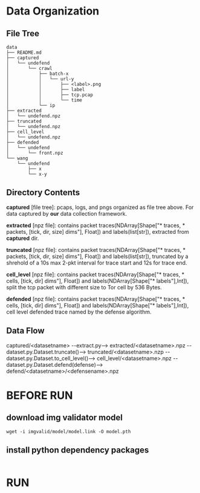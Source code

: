 # Data Organization

## File Tree

```plaintext
data
├── README.md
├── captured
│   └── undefend
│       └── crawl
│           ├── batch-x
│           │   └── url-y
│           │       ├── <label>.png
│           │       ├── label
│           │       ├── tcp.pcap
│           │       └── time
│           └── ip
├── extracted
│   └── undefend.npz
├── truncated
│   └── undefend.npz
├── cell_level
│   └── undefend.npz
├── defended
│   └── undefend
│       └── front.npz
└── wang
    └── undefend
        ├── x
        └── x-y

```

## Directory Contents

**captured** [file tree]: pcaps, logs, and pngs organized as file tree above. For data captured by **our** data collection framework.

**extracted** [npz file]: contains packet traces(NDArray[Shape["* traces, * packets, [tick, dir, size] dims"], Float]) and labels(list[str]), extracted from **captured** dir.

**truncated** [npz file]: contains packet traces(NDArray[Shape["* traces, * packets, [tick, dir, size] dims"], Float]) and labels(list[str]), truncated by a shrehold of a 10s max 2-pkt interval for trace start and 12s for trace end.

**cell_level** [npz file]: contains packet traces(NDArray[Shape["* traces, * cells, [tick, dir] dims"], Float]) and labels(NDArray[Shape["* labels"],Int]), split the tcp packet with different size to Tor cell by 536 Bytes.

**defended** [npz file]: contains packet traces(NDArray[Shape["* traces, * cells, [tick, dir] dims"], Float]) and labels(NDArray[Shape["* labels"],Int]), cell level defended trace named by the defense algorithm.

## Data Flow

captured/\<datasetname\> --extract.py--> extracted/\<datasetname\>.npz --dataset.py.Dataset.truncate()--> truncated/\<datasetname\>.nzp --dataset.py.Dataset.to_cell_level()--> cell_level/\<datasetname\>.npz --dataset.py.Dataset.defend(defense)--> defend/\<datasetname\>/\<defensename\>.npz

# BEFORE RUN

## download img validator model

```shell
wget -i imgvalid/model/model.link -O model.pth
```

## install python dependency packages

```shell

```

# RUN
